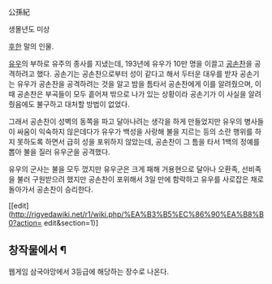 公孫紀

생몰년도 미상

[후한](%ED%9B%84%ED%95%9C.md) 말의 인물.

[유우](%EC%9C%A0%EC%9A%B0%28%EC%82%BC%EA%B5%AD%EC%A7%80%29.md)의 부하로 유주의 종사를
지냈는데, 193년에 유우가 10만 명을 이끌고 [공손찬](%EA%B3%B5%EC%86%90%EC%B0%AC.md)을 공격하려고 했다.
공손기는 공손찬으로부터 성이 같다고 해서 두터운 대우를 받자 공손기는 유우가 공손찬을 공격하려는 것을 알고 밤을 틈타서 공손찬에게 이를
알려줬으며, 이 때 공손찬은 부곡들이 모두 흩어져 밖으로 나가 있는 상황이라 공손기가 이 사실을 알려줬음에도 불구하고 대처할 방법이 없었다.

그래서 공손찬이 성벽의 동쪽을 파고 달아나려는 생각을 하게 만들었지만 유우의 병사들이 싸움이 익숙하지 않은데다가 유우가 백성을 사랑해 불을
지르는 등의 소란 행위를 하지 못하도록 하면서 급히 성을 포위하지 않았는데, 공손찬이 그 틈을 타서 1백의 정예를 뽑아 불을 질러 유우군을
공격했다.

유우의 군사는 불을 모두 껐지만 유우군은 크게 패해 거용현으로 달아나 오환족, 선비족을 불러 구원받으려 했지만 공손찬이 포위해서 3일 만에
함락하고 유우를 사로잡은 채로 돌아가서 공손찬이 승리한다.

[[edit](http://rigvedawiki.net/r1/wiki.php/%EA%B3%B5%EC%86%90%EA%B8%B0?action=
edit&section=1)]

## 창작물에서 ¶

웹게임 삼국야망에서 3등급에 해당하는 장수로 나온다.

